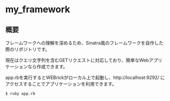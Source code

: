 # my_framework
## 概要
フレームワークへの理解を深めるため、Sinatra風のフレームワークを自作した際のリポジトリです。

現在はクエリ文字列を含むGETリクエストに対応しており、簡単なWebアプリケーションなら作成できます。

app.rbを実行するとWEBrickがローカル上で起動し、http://localhost:9292/ にアクセスすることでアプリケーションを利用できます。

```.bash
$ ruby app.rb
```
